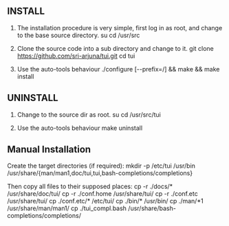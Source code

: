 INSTALL
-------

1. The installation procedure is very simple, first log in as root, and change to the base source 
directory.
	su
	cd /usr/src

2. Clone the source code into a sub directory and change to it.
	git clone https://github.com/sri-arjuna/tui.git
	cd tui

3. Use the auto-tools behaviour
	./configure [--prefix=/] && make && make install



UNINSTALL
---------
1. Change to the source dir as root.
	su
	cd /usr/src/tui

2. Use the auto-tools behaviour
	make uninstall


Manual Installation
-------------------
Create the target directories (if required):
        mkdir -p /etc/tui /usr/bin /usr/share/{man/man1,doc/tui,tui,bash-completions/completions}

Then copy all files to their supposed places:
        cp -r ./docs/*             /usr/share/doc/tui/
	cp -r ./conf.home          /usr/share/tui/
        cp -r ./conf.etc           /usr/share/tui/
	cp ./conf.etc/*            /etc/tui/
        cp ./bin/*                 /usr/bin/
        cp ./man/*1                /usr/share/man/man1/
	cp ./tui_compl.bash        /usr/share/bash-completions/completions/
